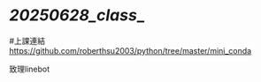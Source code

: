 # _20250628_class__

#上課連結
https://github.com/roberthsu2003/python/tree/master/mini_conda

致理linebot





